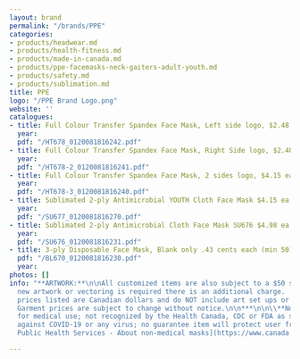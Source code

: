 ```yaml
---
layout: brand
permalink: "/brands/PPE"
categories:
- products/headwear.md
- products/health-fitness.md
- products/made-in-canada.md
- products/ppe-facemasks-neck-gaiters-adult-youth.md
- products/safety.md
- products/sublimation.md
title: PPE
logo: "/PPE Brand Logo.png"
website: ''
catalogues:
- title: Full Colour Transfer Spandex Face Mask, Left side logo, $2.48 (min 25)
  year: 
  pdf: "/HT678_0120081816242.pdf"
- title: Full Colour Transfer Spandex Face Mask, Right Side logo, $2.48 (min 25)
  year: 
  pdf: "/HT678-2_0120081816241.pdf"
- title: Full Colour Transfer Spandex Face Mask, 2 sides logo, $4.15 ea (min 50)
  year: 
  pdf: "/HT678-3_0120081816240.pdf"
- title: Sublimated 2-ply Antimicrobial YOUTH Cloth Face Mask $4.15 ea (min 12)
  year: 
  pdf: "/SU677_0120081816270.pdf"
- title: Sublimated 2-ply Antimicrobial Cloth Face Mask SU676 $4.98 ea (min 12)
  year: 
  pdf: "/SU676_0120081816231.pdf"
- title: 3-ply Disposable Face Mask, Blank only .43 cents each (min 50)
  pdf: "/BL670_0120081816230.pdf"
  year: 
photos: []
info: "**ARTWORK:**\n\nAll customized items are also subject to a $50 set up charge.\n\nIf
  new artwork or vectoring is required there is an additional charge.  \n\n***\n\nAll
  prices listed are Canadian dollars and do NOT include art set ups or vectoring.
  Garment prices are subject to change without notice.\n\n***\n\n\\**Note: Not intended
  for medical use; not recognized by the Health Canada, CDC or FDA as safe or effective
  against COVID-19 or any virus; no guarantee item will protect user from any illness.\n\n[Canada
  Public Health Services - About non-medical masks](https://www.canada.ca/en/public-health/services/diseases/2019-novel-coronavirus-infection/prevention-risks/about-non-medical-masks-face-coverings.html)"

---
```

